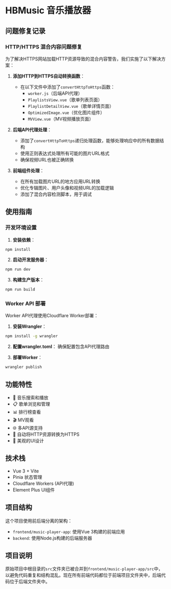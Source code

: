 # HBMusic 音乐播放器

## 问题修复记录

### HTTP/HTTPS 混合内容问题修复

为了解决HTTPS网站加载HTTP资源导致的混合内容警告，我们实施了以下解决方案：

1. **添加HTTP到HTTPS自动转换函数**：
   - 在以下文件中添加了`convertHttpToHttps`函数：
     - `worker.js`（后端API代理）
     - `PlaylistsView.vue`（歌单列表页面）
     - `PlaylistDetailView.vue`（歌单详情页面）
     - `OptimizedImage.vue`（优化图片组件）
     - `MVView.vue`（MV视频播放页面）

2. **后端API代理处理**：
   - 添加了`convertHttpToHttps`递归处理函数，能够处理响应中的所有数据结构
   - 使用正则表达式处理所有可能的图片URL格式
   - 确保视频URL也被正确转换

3. **前端组件处理**：
   - 在所有加载图片URL的地方应用URL转换
   - 优化专辑图片、用户头像和视频URL的加载逻辑
   - 添加了混合内容检测脚本，用于调试

## 使用指南

### 开发环境设置

1. **安装依赖**：
```bash
npm install
```

2. **启动开发服务器**：
```bash
npm run dev
```

3. **构建生产版本**：
```bash
npm run build
```

### Worker API 部署

Worker API代理使用Cloudflare Worker部署：

1. **安装Wrangler**：
```bash
npm install -g wrangler
```

2. **配置wrangler.toml**：
确保配置包含API代理路由

3. **部署Worker**：
```bash
wrangler publish
```

## 功能特性

- 🎵 音乐搜索和播放
- 📋 歌单浏览和管理
- 📊 排行榜查看
- 🎬 MV观看
- 🌐 多API源支持
- 🔄 自动将HTTP资源转换为HTTPS
- 🎨 美观的UI设计

## 技术栈

- Vue 3 + Vite
- Pinia 状态管理
- Cloudflare Workers (API代理)
- Element Plus UI组件

## 项目结构

这个项目使用前后端分离的架构：

- `frontend/music-player-app`: 使用Vue 3构建的前端应用
- `backend`: 使用Node.js构建的后端服务器

## 项目说明

原始项目中根目录的`src`文件夹已被合并到`frontend/music-player-app/src`中，以避免代码重复和结构混乱。现在所有前端代码都位于前端项目文件夹中，后端代码位于后端文件夹中。 